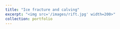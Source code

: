 ```yaml
---
title: "Ice fracture and calving"
excerpt: "<img src='/images/rift.jpg' width=200>"
collection: portfolio
---
```

